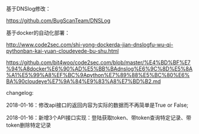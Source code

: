 

基于DNSlog修改：

https://github.com/BugScanTeam/DNSLog

基于docker的自动化部署：

http://www.code2sec.com/shi-yong-dockerda-jian-dnslogfu-wu-qi-pythonban-kai-yuan-cloudeyede-bu-shu.html

https://github.com/bit4woo/code2sec.com/blob/master/%E4%BD%BF%E7%94%A8docker%E6%90%AD%E5%BB%BAdnslog%E6%9C%8D%E5%8A%A1%E5%99%A8%EF%BC%9Apython%E7%89%88%E5%BC%80%E6%BA%90cloudeye%E7%9A%84%E9%83%A8%E7%BD%B2.md

changelog:

2018-01-16：修改api接口的返回内容为实际的数据而不再简单是True or False; 

2018-01-16：新增3个API接口实现：登陆获取token、带token查询特定记录、带token删除特定记录

